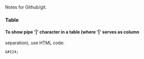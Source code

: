 Notes for Github/git.

### Table

#### To show pipe '|' character in a table (where '|' serves as column
separation), use HTML code:

    &#124;

